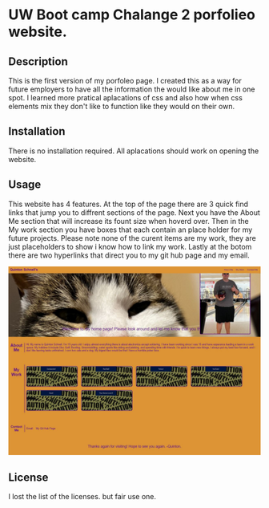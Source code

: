 # UW Boot camp Chalange 2 porfolieo website.

## Description
This is the first version of my porfoleo page. I created this as a way for future employers to have all the information the would like about me in one spot. I learned more pratical aplacations of css and also how when css elements mix they don't like to function like they would on their own.

## Installation
There is no installation required. All aplacations should work on opening the website.

## Usage
This website has 4 features. At the top of the page there are 3 quick find links that jump you to diffrent sections of the page. Next you have the About Me section that will increase its fount size when hoverd over. Then in the My work section you have boxes that each contain an place holder for my future projects. Please note none of the curent items are my work, they are just placeholders to show i know how to link my work. Lastly at the botom there are two hyperlinks that direct you to my git hub page and my email.

![alt-text](/assets/images/c2%20images.JPG)

## License
I lost the list of the licenses. but fair use one.